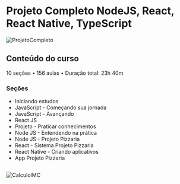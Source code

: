 # Projeto Completo NodeJS, React, React Native, TypeScript

![ProjetoCompleto](https://user-images.githubusercontent.com/88904256/224508012-16d110c1-c6d3-436d-8689-325678ef24d2.PNG)

## Conteúdo do curso
10 seções • 156 aulas • Duração total: 23h 40m


### Seções
- Iniciando estudos
- JavaScript - Começando sua jornada
- JavaScript - Avançando
- React JS
- Projeto - Praticar conhecimentos
- Node JS - Entendendo na prática
- Node JS - Projeto Pizzaria
- React - Sistema Projeto Pizzaria
- React Native - Criando aplicativos
- App Projeto Pizzaria

##
![CalculoIMC](https://user-images.githubusercontent.com/88904256/224512626-c000f0f8-e7fb-46e2-9054-d52c6029b525.png)
